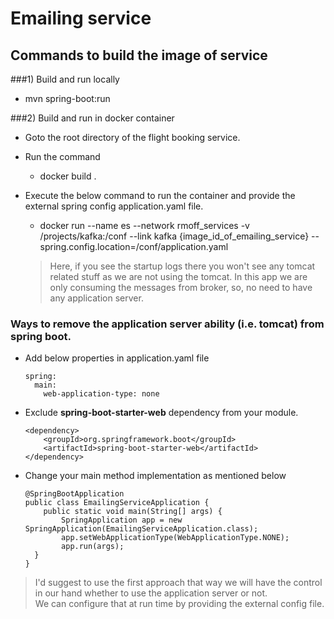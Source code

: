 #  Emailing service

## Commands to build the image of service
###1) Build and run locally
  - mvn spring-boot:run
  
###2) Build and run in docker container   
 - Goto the root directory of the flight booking service.  
 - Run the command  
   - docker build .  
 - Execute the below command to run the container and provide the external spring config application.yaml file.    
      - docker run --name es --network rmoff_services -v /projects/kafka:/conf --link kafka  {image_id_of_emailing_service} --spring.config.location=/conf/application.yaml
      
      
   > Here, if you see the startup logs there you won't see any tomcat related stuff as we are not using the tomcat. 
   > In this app we are only consuming the messages from broker, so, no need to have any application server.
   

### Ways to remove the application server ability (i.e. tomcat) from spring boot.
  * Add below properties in application.yaml file
    ```
    spring:
      main:
        web-application-type: none
    ```
  * Exclude **spring-boot-starter-web** dependency from your module. 
    ```
    <dependency>
    	<groupId>org.springframework.boot</groupId>
    	<artifactId>spring-boot-starter-web</artifactId>
    </dependency>
    ```		
  * Change your main method implementation as mentioned below
    ```
    @SpringBootApplication
    public class EmailingServiceApplication {
    	public static void main(String[] args) {
    		SpringApplication app = new SpringApplication(EmailingServiceApplication.class);
  	  	    app.setWebApplicationType(WebApplicationType.NONE);
  	    	app.run(args);
  	  }
    }
    ```
  
  > I'd suggest to use the first approach that way we will have the control in our hand whether to use the application server or not.  
  > We can configure that at run time by providing the external config file.   
    
          
        